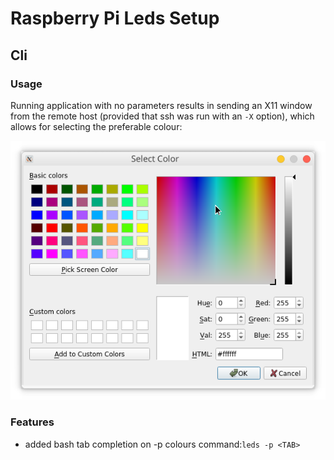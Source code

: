 # Raspberry Pi Leds Setup
## Cli
### Usage


Running application with no parameters results in sending an X11 window from the remote host (provided that ssh was run with an `-X` option), which allows for selecting the preferable colour:

![img](resources/gui.png)
### Features
- added bash tab completion on -p colours command:`leds -p <TAB>`
